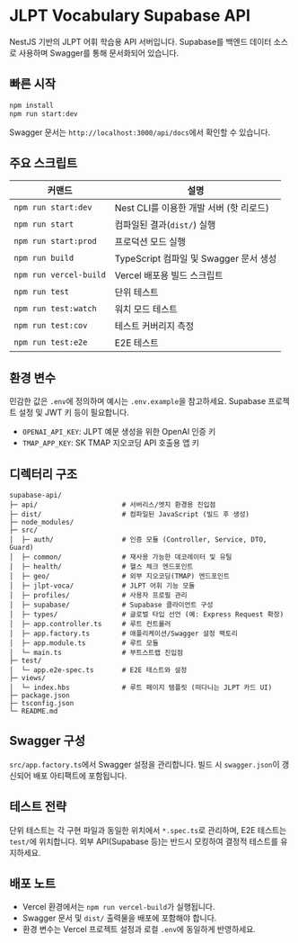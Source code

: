 # JLPT Vocabulary Supabase API

NestJS 기반의 JLPT 어휘 학습용 API 서버입니다. Supabase를 백엔드 데이터 소스로 사용하며 Swagger를 통해 문서화되어 있습니다.

## 빠른 시작

```bash
npm install
npm run start:dev
```

Swagger 문서는 `http://localhost:3000/api/docs`에서 확인할 수 있습니다.

## 주요 스크립트

| 커맨드 | 설명 |
| --- | --- |
| `npm run start:dev` | Nest CLI를 이용한 개발 서버 (핫 리로드) |
| `npm run start` | 컴파일된 결과(`dist/`) 실행 |
| `npm run start:prod` | 프로덕션 모드 실행 |
| `npm run build` | TypeScript 컴파일 및 Swagger 문서 생성 |
| `npm run vercel-build` | Vercel 배포용 빌드 스크립트 |
| `npm run test` | 단위 테스트 |
| `npm run test:watch` | 워치 모드 테스트 |
| `npm run test:cov` | 테스트 커버리지 측정 |
| `npm run test:e2e` | E2E 테스트 |

## 환경 변수

민감한 값은 `.env`에 정의하며 예시는 `.env.example`을 참고하세요. Supabase 프로젝트 설정 및 JWT 키 등이 필요합니다.

- `OPENAI_API_KEY`: JLPT 예문 생성을 위한 OpenAI 인증 키
- `TMAP_APP_KEY`: SK TMAP 지오코딩 API 호출용 앱 키

## 디렉터리 구조

```
supabase-api/
├─ api/                     # 서버리스/엣지 환경용 진입점
├─ dist/                    # 컴파일된 JavaScript (빌드 후 생성)
├─ node_modules/
├─ src/
│  ├─ auth/                 # 인증 모듈 (Controller, Service, DTO, Guard)
│  ├─ common/               # 재사용 가능한 데코레이터 및 유틸
│  ├─ health/               # 헬스 체크 엔드포인트
│  ├─ geo/                  # 외부 지오코딩(TMAP) 엔드포인트
│  ├─ jlpt-voca/            # JLPT 어휘 기능 모듈
│  ├─ profiles/             # 사용자 프로필 관리
│  ├─ supabase/             # Supabase 클라이언트 구성
│  ├─ types/                # 글로벌 타입 선언 (예: Express Request 확장)
│  ├─ app.controller.ts     # 루트 컨트롤러
│  ├─ app.factory.ts        # 애플리케이션/Swagger 설정 팩토리
│  ├─ app.module.ts         # 루트 모듈
│  └─ main.ts               # 부트스트랩 진입점
├─ test/
│  └─ app.e2e-spec.ts       # E2E 테스트와 설정
├─ views/
│  └─ index.hbs             # 루트 페이지 템플릿 (떠다니는 JLPT 카드 UI)
├─ package.json
├─ tsconfig.json
└─ README.md
```

## Swagger 구성

`src/app.factory.ts`에서 Swagger 설정을 관리합니다. 빌드 시 `swagger.json`이 갱신되어 배포 아티팩트에 포함됩니다.

## 테스트 전략

단위 테스트는 각 구현 파일과 동일한 위치에서 `*.spec.ts`로 관리하며, E2E 테스트는 `test/`에 위치합니다. 외부 API(Supabase 등)는 반드시 모킹하여 결정적 테스트를 유지하세요.

## 배포 노트

- Vercel 환경에서는 `npm run vercel-build`가 실행됩니다.
- Swagger 문서 및 `dist/` 출력물을 배포에 포함해야 합니다.
- 환경 변수는 Vercel 프로젝트 설정과 로컬 `.env`에 동일하게 반영하세요.

